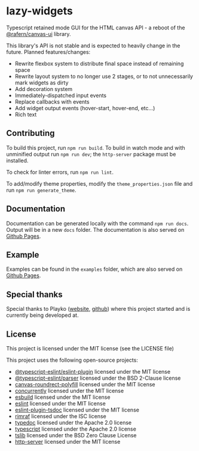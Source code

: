 # lazy-widgets

Typescript retained mode GUI for the HTML canvas API - a reboot of the
[@rafern/canvas-ui](https://www.npmjs.com/package/@rafern/canvas-ui) library.

This library's API is not stable and is expected to heavily change in the
future. Planned features/changes:
- Rewrite flexbox system to distribute final space instead of remaining space
- Rewrite layout system to no longer use 2 stages, or to not unnecessarily mark widgets as dirty
- Add decoration system
- Immediately-dispatched input events
- Replace callbacks with events
- Add widget output events (hover-start, hover-end, etc...)
- Rich text

## Contributing

To build this project, run `npm run build`. To build in watch mode and with
unminified output run `npm run dev`; the `http-server` package must be
installed.

To check for linter errors, run `npm run lint`.

To add/modify theme properties, modify the `theme_properties.json` file and run
`npm run generate_theme`.

## Documentation

Documentation can be generated locally with the command `npm run docs`. Output
will be in a new `docs` folder. The documentation is also served on
[Github Pages](https://rafern.github.io/lazy-widgets).

## Example

Examples can be found in the `examples` folder, which are also served on
[Github Pages](https://rafern.github.io/lazy-widgets/examples).

## Special thanks

Special thanks to Playko ([website](https://www.playko.com/),
[github](https://github.com/playkostudios)) where this project started and is
currently being developed at.

## License

This project is licensed under the MIT license (see the LICENSE file)

This project uses the following open-source projects:
- [@typescript-eslint/eslint-plugin](https://github.com/typescript-eslint/typescript-eslint) licensed under the MIT license
- [@typescript-eslint/parser](https://github.com/typescript-eslint/typescript-eslint) licensed under the BSD 2-Clause license
- [canvas-roundrect-polyfill](https://github.com/Kaiido/roundRect) licensed under the MIT license
- [concurrently](https://github.com/open-cli-tools/concurrently) licensed under the MIT license
- [esbuild](https://github.com/evanw/esbuild) licensed under the MIT license
- [eslint](https://github.com/eslint/eslint) licensed under the MIT license
- [eslint-plugin-tsdoc](https://github.com/microsoft/tsdoc) licensed under the MIT license
- [rimraf](https://github.com/isaacs/rimraf) licensed under the ISC license
- [typedoc](https://github.com/TypeStrong/TypeDoc) licensed under the Apache 2.0 license
- [typescript](https://github.com/Microsoft/TypeScript) licensed under the Apache 2.0 license
- [tslib](https://github.com/Microsoft/tslib) licensed under the BSD Zero Clause License
- [http-server](https://github.com/http-party/http-server) licensed under the MIT license
